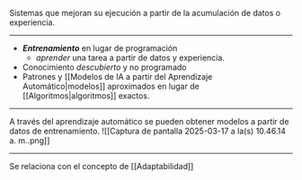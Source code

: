 Sistemas que mejoran su ejecución a partir de la acumulación de datos o experiencia.
***
- ***Entrenamiento*** en lugar de programación
	- *aprender* una tarea a partir de datos y experiencia.
- Conocimiento *descubierto* y no programado
- Patrones y [[Modelos de IA a partir del Aprendizaje Automático|modelos]] aproximados en lugar de [[Algoritmos|algoritmos]] exactos.
***
A través del aprendizaje automático se pueden obtener modelos a partir de datos de entrenamiento.
![[Captura de pantalla 2025-03-17 a la(s) 10.46.14 a. m..png]]
***
Se relaciona con el concepto de [[Adaptabilidad]]

